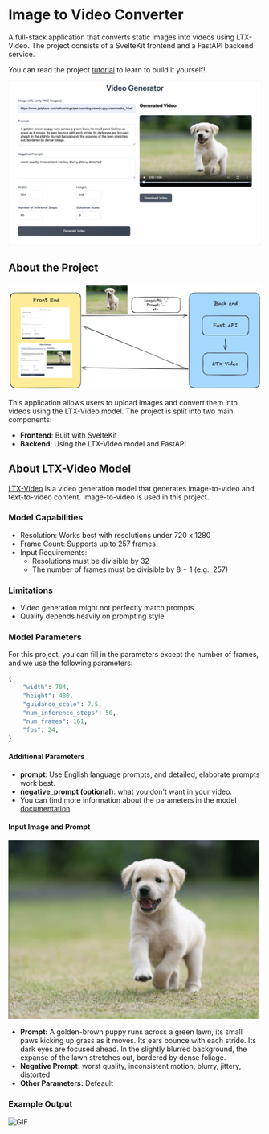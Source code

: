 # Image to Video Converter

A full-stack application that converts static images into videos using LTX-Video. The project consists of a SvelteKit frontend and a FastAPI backend service.

You can read the project [tutorial](tutorial.md) to learn to build it yourself! 

![Puppy Running](assets/demo.png)

## About the Project

![Graph](assets/graph.png)

This application allows users to upload images and convert them into videos using the LTX-Video model. The project is split into two main components:

- **Frontend**: Built with SvelteKit
- **Backend**: Using the LTX-Video model and FastAPI

## About LTX-Video Model

[LTX-Video](https://huggingface.co/Lightricks/LTX-Video) is a video generation model that generates image-to-video and text-to-video content. Image-to-video is used in this project.

### Model Capabilities
- Resolution: Works best with resolutions under 720 x 1280
- Frame Count: Supports up to 257 frames
- Input Requirements:
    -  Resolutions must be divisible by 32
    - The number of frames must be divisible by 8 + 1 (e.g., 257)

### Limitations
- Video generation might not perfectly match prompts
- Quality depends heavily on prompting style



### Model Parameters
For this project, you can fill in the parameters except the number of frames, and we use the following parameters:

```python
{
    "width": 704,          
    "height": 480,         
    "guidance_scale": 7.5,
    "num_inference_steps": 50,  
    "num_frames": 161,
    "fps": 24,            
}
```
#### Additional Parameters
- **prompt**: Use English language prompts, and detailed, elaborate prompts work best.
- **negative_prompt (optional)**: what you don't want in your video.
- You can find more information about the parameters in the model [documentation](https://huggingface.co/docs/diffusers/main/en/api/pipelines/ltx_video#diffusers.LTXImageToVideoPipeline)


#### Input Image and Prompt
<img src="assets/start_image.png" width="500" alt="Puppy Running">


- **Prompt:** A golden-brown puppy runs across a green lawn, its small paws kicking up grass as it moves. Its ears bounce with each stride. Its dark eyes are focused ahead. In the slightly blurred background, the expanse of the lawn stretches out, bordered by dense foliage.
- **Negative Prompt:** worst quality, inconsistent motion, blurry, jittery, distorted
- **Other Parameters:** Defeault

### Example Output
![GIF](assets/generated-video.gifgif)

